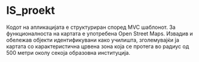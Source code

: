 # IS_proekt
Кодот на апликацијата е структуриран според MVC шаблонот. За функционалноста на картата е употребена Open Street Maps. Извадив и обележав објекти идентификувани како училишта, зголемувајќи ја картата со карактеристична црвена зона која се протега во радиус од 500 метри околу секоја образовна институција.
